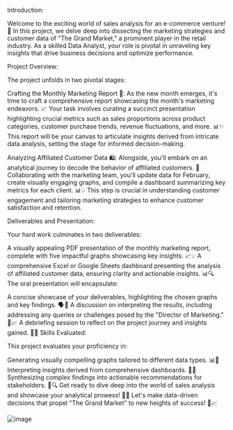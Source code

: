 Introduction:

Welcome to the exciting world of sales analysis for an e-commerce venture! 🚀 In this project, we delve deep into dissecting the marketing strategies and customer data of "The Grand Market," a prominent player in the retail industry. As a skilled Data Analyst, your role is pivotal in unraveling key insights that drive business decisions and optimize performance.

Project Overview:

The project unfolds in two pivotal stages:

Crafting the Monthly Marketing Report 📅: As the new month emerges, it's time to craft a comprehensive report showcasing the month's marketing endeavors. 📈 Your task involves curating a succinct presentation highlighting crucial metrics such as sales proportions across product categories, customer purchase trends, revenue fluctuations, and more. 📊✨ This report will be your canvas to articulate insights derived from intricate data analysis, setting the stage for informed decision-making.

Analyzing Affiliated Customer Data 🛍️: Alongside, you'll embark on an analytical journey to decode the behavior of affiliated customers. 🧐 Collaborating with the marketing team, you'll update data for February, create visually engaging graphs, and compile a dashboard summarizing key metrics for each client. 📊💡 This step is crucial in understanding customer engagement and tailoring marketing strategies to enhance customer satisfaction and retention.

Deliverables and Presentation:

Your hard work culminates in two deliverables:

A visually appealing PDF presentation of the monthly marketing report, complete with five impactful graphs showcasing key insights. 📈💡 A comprehensive Excel or Google Sheets dashboard presenting the analysis of affiliated customer data, ensuring clarity and actionable insights. 📊🔍 The oral presentation will encapsulate:

A concise showcase of your deliverables, highlighting the chosen graphs and key findings. 🗣️💬 A discussion on interpreting the results, including addressing any queries or challenges posed by the "Director of Marketing." 🤔📈 A debriefing session to reflect on the project journey and insights gained. 📝🔄 Skills Evaluated:

This project evaluates your proficiency in:

Generating visually compelling graphs tailored to different data types. 📊👀 Interpreting insights derived from comprehensive dashboards. 🧠💡 Synthesizing complex findings into actionable recommendations for stakeholders. 💼🔍 Get ready to dive deep into the world of sales analysis and showcase your analytical prowess! 🌟💼 Let's make data-driven decisions that propel "The Grand Market" to new heights of success! 🚀📈

![image](https://github.com/sarah140789/Analyse-de-ventes/assets/81362799/3b497e84-aa96-475f-a050-ca7f4c018fa2)


